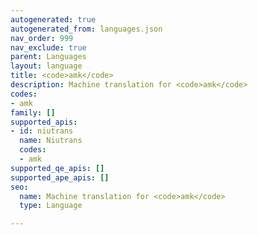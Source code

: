 ```yaml
---
autogenerated: true
autogenerated_from: languages.json
nav_order: 999
nav_exclude: true
parent: Languages
layout: language
title: <code>amk</code>
description: Machine translation for <code>amk</code>
codes:
- amk
family: []
supported_apis:
- id: niutrans
  name: Niutrans
  codes:
  - amk
supported_qe_apis: []
supported_ape_apis: []
seo:
  name: Machine translation for <code>amk</code>
  type: Language

---
```


